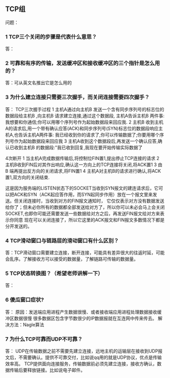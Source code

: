 ## TCP组

问题：
### 1	TCP三个关闭的步骤是代表什么意思？
答：

### 2	可靠和有序的传输，发送缓冲区和接收缓冲区的三个指针是怎么用的？
答：可从英文名推出它是怎么用的

### 3	为什么建立连接只需要三次握手，而关闭连接需要四次握手？
答：
TCP三次握手过程
1 主机A通过向主机B 发送一个含有同步序列号的标志位的数据段给主机B ,向主机B 请求建立连接,通过这个数据段,
主机A告诉主机B 两件事:我想要和你通信;你可以用哪个序列号作为起始数据段来回应我.
2 主机B 收到主机A的请求后,用一个带有确认应答(ACK)和同步序列号(SYN)标志位的数据段响应主机A,也告诉主机A两件事:
我已经收到你的请求了,你可以传输数据了;你要用哪个序列号作为起始数据段来回应我
3 主机A收到这个数据段后,再发送一个确认应答,确认已收到主机B 的数据段:"我已收到回复,我现在要开始传输实际数据了

4次断开
1 当主机A完成数据传输后,将控制位FIN置1,提出停止TCP连接的请求
2 主机B收到FIN后对其作出响应,确认这一方向上的TCP连接将关闭,将ACK置1
3 由B 端再提出反方向的关闭请求,将FIN置1
4 主机A对主机B的请求进行确认,将ACK置1,双方向的关闭结束.

这是因为服务端的LISTEN状态下的SOCKET当收到SYN报文的建连请求后，它可以把ACK和SYN（ACK起应答作用，而SYN起同步作用）放在一个报文里来发送。但关闭连接时，当收到对方的FIN报文通知时， 它仅仅表示对方没有数据发送给你了；但未必你所有的数据都全部发送给对方了，所以你可以未必会马上会关闭SOCKET,也即你可能还需要发送一些数据给对方之后，再发送FIN报文给对方来表示你同意 现在可以关闭连接了，所以它这里的ACK报文和FIN报文多数情况下都是分开发送的。


### 4	TCP滑动窗口与链路层的滑动窗口有什么区别？
答：TCP滑动窗口需要建立连接，断开连接，可能具有差异很大的往返时延，可能会乱序。了解接收方可以接受的数据量，了解链路可传输的数据量。

### 5	TCP状态转换图？（希望老师讲解一下）
答：	


### 6	傻瓜窗口症状?
答：
原因：发送端应用进程产生数据很慢、或者接收端应用进程处理数据接收缓冲区数据很慢
很多数据区包含字节数很少的IP数据报就在互连网中传来传去。
解决方法：Nagle算法

### 7	为什么TCP可靠而UDP不可靠？
答：
UDP在传输数据之前不需要先建立连接，远地主机的运输层在接收到UDP报文后，不需要确认。提供不可靠交付，比如说qq用的就是UDP协议，优点是传输效率高。
TCP提供面向连接服务，传输数据前必须先建立连接，接收方确认，数据传输后要释放链接。比如说电子邮件。